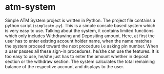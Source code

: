 # atm-system
Simple ATM System project is written in Python. The project file contains a python script (```simpleatm.py```). This is a simple console based system which is very easy to use. Talking about the system, it contains limited functions which only includes Withdrawing and Depositing amount. Here, at first the user has to enter existing account holder name, when the name matches the system proceed toward the next procedure i.e asking pin number. When a user passes all these sign-in procedures, he/she can use the features. It is too easy to use, he/she just has to enter the amount whether in deposit section or the withdraw section. The system calculates the total remaining balance of the respective account and displays to the user.

